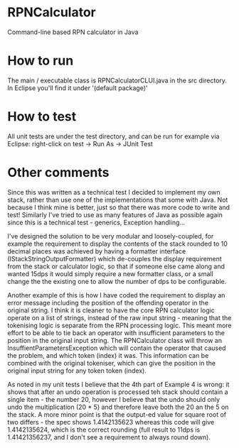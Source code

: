 # RPNCalculator
Command-line based RPN calculator in Java

# How to run
The main / executable class is RPNCalculatorCLUI.java in the src directory. In Eclipse you'll find it under '(default package)'

# How to test
All unit tests are under the test directory, and can be run for example via Eclipse: right-click on test -> Run As -> JUnit Test

# Other comments
Since this was written as a technical test I decided to implement my own stack, rather than use one of the implementations that some with Java. Not because I think mine is better, just so that there was more code to write and test! Similarly I've tried to use as many features of Java as possible again since this is a technical test - generics, Exception handling...

I've designed the solution to be very modular and loosely-coupled, for example the requirement to display the contents of the stack rounded to 10 decimal places was achieved by having a formatter interface (IStackStringOutputFormatter) which de-couples the display requirement from the stack or calculator logic, so that if someone else came along and wanted 15dps it would simply require a new formatter class, or a small change the the existing one to allow the number of dps to be configurable. 

Another example of this is how I have coded the requirement to display an error message including the position of the offending operator in the original string. I think it is cleaner to have the core RPN calculator logic operate on a list of strings, instead of the raw input string - meaning that the tokenising logic is separate from the RPN processing logic. This meant more effort to be able to tie back an operator with insufficient parameters to the position in the original input string. The RPNCalculator class will throw an InsuffientParametersException which will contain the operator that caused the problem, and which token (index) it was. This information can be combined  with the original tokeniser, which can give the position in the original input string for any token token (index).

As noted in my unit tests I believe that the 4th part of Example 4 is wrong: it shows that after an undo operation is processed teh stack should contain a single item - the number 20, however I believe that the undo should only undo the multiplication (20 * 5) and therefore leave both the 20 an the 5 on the stack. A more minor point is that the output-ed value for square root of two differs - the spec shows 1.4142135623 whereas this code will give 1.4142135624, which is the correct rounding (full result to 11dps is 1.41421356237, and I don't see a requirement to always round down). 
